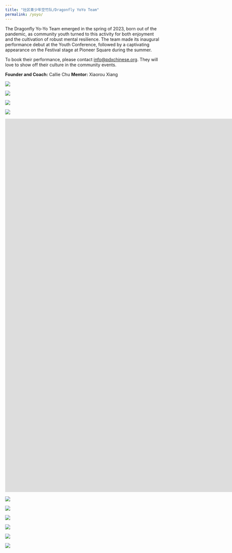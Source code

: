 ```yaml
---
title: "社区青少年空竹队/Dragonfly YoYo Team"
permalink: /yoyo/
---
```


The Dragonfly Yo-Yo Team emerged in the spring of 2023, born out of the pandemic, as community youth turned to this activity for both enjoyment and the cultivation of robust mental resilience. The team made its inaugural performance debut at the Youth Conference, followed by a captivating appearance on the Festival stage at Pioneer Square during the summer.

To book their performance, please contact [info@pdxchinese.org](mailto:info@pdxchinese.org). They will love to show off their culture in the community events.

**Founder and Coach:** Callie Chu
**Mentor:** Xiaorou Xiang

![](https://res.cloudinary.com/dhngj18do/image/upload/f_auto,q_auto/v1/images/2023_chinese_festival_yoyo_01)

![](https://res.cloudinary.com/dhngj18do/image/upload/f_auto,q_auto/v1/images/2023_chinese_festival_yoyo_02)

![](https://res.cloudinary.com/dhngj18do/image/upload/f_auto,q_auto/v1/images/2023_chinese_festival_yoyo_03)

![](https://res.cloudinary.com/dhngj18do/image/upload/f_auto,q_auto/v1/images/2023_chinese_festival_yoyo_00)

<iframe width="2135" height="1200" src="https://www.youtube.com/embed/OTYKtwNo7oQ" title="Untitled video 16" frameborder="0" allow="accelerometer; autoplay; clipboard-write; encrypted-media; gyroscope; picture-in-picture; web-share" allowfullscreen></iframe>

<br>

![](https://res.cloudinary.com/dhngj18do/image/upload/f_auto,q_auto/v1/images/369851384_287922147206208_6427446102597119173_n)

![](https://res.cloudinary.com/dhngj18do/image/upload/f_auto,q_auto/v1/images/370439212_287921907206232_4373963875256704060_n)

![](https://res.cloudinary.com/dhngj18do/image/upload/f_auto,q_auto/v1/images/370538899_287922120539544_2177815326312774083_n)

![](https://res.cloudinary.com/dhngj18do/image/upload/f_auto,q_auto/v1/images/370587997_287921963872893_8780475839541714919_n)

![](https://res.cloudinary.com/dhngj18do/image/upload/f_auto,q_auto/v1/images/370594705_287921857206237_7452105025048896655_n)

![](https://res.cloudinary.com/dhngj18do/image/upload/f_auto,q_auto/v1/images/371822847_287921877206235_2804618339096733958_n)

